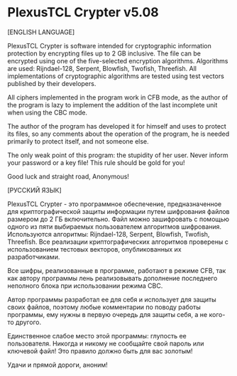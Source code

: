 # PlexusTCL Crypter v5.08

[ENGLISH LANGUAGE]

PlexusTCL Crypter is software intended for cryptographic information protection by encrypting files up to 2 GB inclusive. The file can be encrypted using one of the five-selected encryption algorithms. Algorithms are used: Rijndael-128, Serpent, Blowfish, Twofish, Threefish. All implementations of cryptographic algorithms are tested using test vectors published by their developers.

All ciphers implemented in the program work in CFB mode, as the author of the program is lazy to implement the addition of the last incomplete unit when using the CBC mode.

The author of the program has developed it for himself and uses to protect its files, so any comments about the operation of the program, he is needed primarily to protect itself, and not someone else.

The only weak point of this program: the stupidity of her user. Never inform your password or a key file! This rule should be gold for you!

Good luck and straight road, Anonymous! 

[РУССКИЙ ЯЗЫК]

PlexusTCL Crypter - это программное обеспечение, предназначенное для криптографической защиты информации путем шифрования файлов размером до 2 ГБ включительно. Файл можно зашифровать с помощью одного из пяти выбираемых пользователем алгоритмов шифрования. Используются алгоритмы: Rijndael-128, Serpent, Blowfish, Twofish, Threefish. Все реализации криптографических алгоритмов проверены с использованием тестовых векторов, опубликованных их разработчиками.

Все шифры, реализованные в программе, работают в режиме CFB, так как автору программы лень реализовывать дополнение последнего неполного блока при использовании режима CBC.

Автор программы разработал ее для себя и использует для защиты своих файлов, поэтому любые комментарии по поводу работы программы, ему нужны в первую очередь для защиты себя, а не кого-то другого.

Единственное слабое место этой программы: глупость ее пользователя. Никогда и никому не сообщайте свой пароль или ключевой файл! Это правило должно быть для вас золотым!

Удачи и прямой дороги, аноним!
